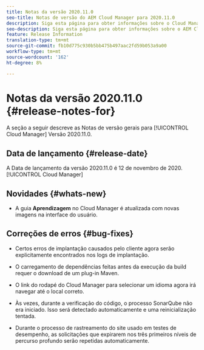 ```yaml
---
title: Notas da versão 2020.11.0
seo-title: Notas de versão do AEM Cloud Manager para 2020.11.0
description: Siga esta página para obter informações sobre o Cloud Manager Versão 2020.11.0
seo-description: Siga esta página para obter informações sobre o AEM Cloud Manager Versão 2020.11.0
feature: Release Information
translation-type: tm+mt
source-git-commit: fb10d775c930b5bb475b497aac2fd59b053a9a00
workflow-type: tm+mt
source-wordcount: '162'
ht-degree: 8%

---
```


# Notas da versão 2020.11.0 {#release-notes-for}

A seção a seguir descreve as Notas de versão gerais para [!UICONTROL Cloud Manager] Versão 2020.11.0.

## Data de lançamento {#release-date}

A Data de lançamento da versão 2020.11.0 é 12 de novembro de 2020.[!UICONTROL Cloud Manager]

## Novidades {#whats-new}

* A guia **Aprendizagem** no Cloud Manager é atualizada com novas imagens na interface do usuário.

## Correções de erros {#bug-fixes}

* Certos erros de implantação causados pelo cliente agora serão explicitamente encontrados nos logs de implantação.

* O carregamento de dependências feitas antes da execução da build requer o download de um plug-in Maven.

* O link do rodapé do Cloud Manager para selecionar um idioma agora irá navegar até o local correto.

* Às vezes, durante a verificação do código, o processo SonarQube não era iniciado. Isso será detectado automaticamente e uma reinicialização tentada.

* Durante o processo de rastreamento do site usado em testes de desempenho, as solicitações que expirarem nos três primeiros níveis de percurso profundo serão repetidas automaticamente.